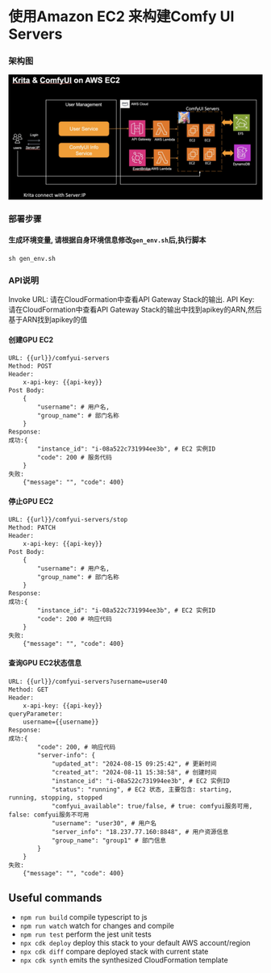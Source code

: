 # 使用Amazon EC2 来构建Comfy UI Servers
### 架构图
![Arch](arch.jpg "架构图") 
### 部署步骤
#### 生成环境变量, 请根据自身环境信息修改`gen_env.sh`后,执行脚本
```
sh gen_env.sh
```

### API说明
Invoke URL: 请在CloudFormation中查看API Gateway Stack的输出.
API Key: 请在CloudFormation中查看API Gateway Stack的输出中找到apikey的ARN,然后基于ARN找到apikey的值

#### 创建GPU EC2
```
URL: {{url}}/comfyui-servers
Method: POST
Header: 
    x-api-key: {{api-key}}
Post Body:
    {
        "username": # 用户名,
        "group_name": # 部门名称
    }
Response:
成功:{
        "instance_id": "i-08a522c731994ee3b", # EC2 实例ID
        "code": 200 # 服务代码
    }
失败:
    {"message": "", "code": 400}
```
#### 停止GPU EC2
```
URL: {{url}}/comfyui-servers/stop
Method: PATCH
Header: 
    x-api-key: {{api-key}}
Post Body:
    {
        "username": # 用户名,
        "group_name": # 部门名称
    }
Response:
成功:{
        "instance_id": "i-08a522c731994ee3b", # EC2 实例ID
        "code": 200 # 响应代码
    }
失败:
    {"message": "", "code": 400}
```
#### 查询GPU EC2状态信息
```
URL: {{url}}/comfyui-servers?username=user40
Method: GET
Header: 
    x-api-key: {{api-key}}
queryParameter:
    username={{username}}
Response:
成功:{
        "code": 200, # 响应代码
        "server-info": {
            "updated_at": "2024-08-15 09:25:42", # 更新时间
            "created_at": "2024-08-11 15:38:58", # 创建时间
            "instance_id": "i-08a522c731994ee3b", # EC2 实例ID
            "status": "running", # EC2 状态, 主要包含: starting, running, stopping, stopped
            "comfyui_available": true/false, # true: comfyui服务可用, false: comfyui服务不可用
            "username": "user30", # 用户名
            "server_info": "18.237.77.160:8848", # 用户资源信息
            "group_name": "group1" # 部门信息
        }
    }
失败:
    {"message": "", "code": 400}
```

## Useful commands

* `npm run build`   compile typescript to js
* `npm run watch`   watch for changes and compile
* `npm run test`    perform the jest unit tests
* `npx cdk deploy`  deploy this stack to your default AWS account/region
* `npx cdk diff`    compare deployed stack with current state
* `npx cdk synth`   emits the synthesized CloudFormation template
